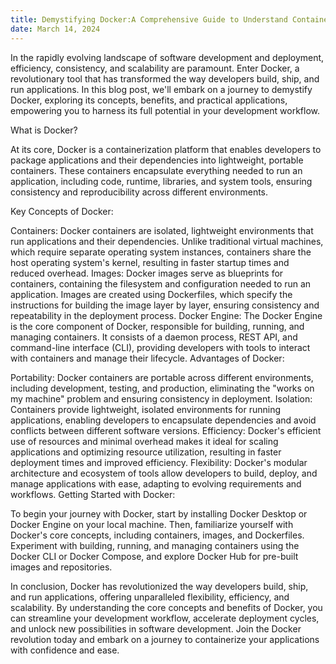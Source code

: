 ```yaml
---
title: Demystifying Docker:A Comprehensive Guide to Understand Containerization
date: March 14, 2024
---
```


In the rapidly evolving landscape of software development and deployment, efficiency, consistency, and scalability are paramount. Enter Docker, a revolutionary tool that has transformed the way developers build, ship, and run applications. In this blog post, we'll embark on a journey to demystify Docker, exploring its concepts, benefits, and practical applications, empowering you to harness its full potential in your development workflow.

What is Docker?

At its core, Docker is a containerization platform that enables developers to package applications and their dependencies into lightweight, portable containers. These containers encapsulate everything needed to run an application, including code, runtime, libraries, and system tools, ensuring consistency and reproducibility across different environments.

Key Concepts of Docker:

Containers: Docker containers are isolated, lightweight environments that run applications and their dependencies. Unlike traditional virtual machines, which require separate operating system instances, containers share the host operating system's kernel, resulting in faster startup times and reduced overhead.
Images: Docker images serve as blueprints for containers, containing the filesystem and configuration needed to run an application. Images are created using Dockerfiles, which specify the instructions for building the image layer by layer, ensuring consistency and repeatability in the deployment process.
Docker Engine: The Docker Engine is the core component of Docker, responsible for building, running, and managing containers. It consists of a daemon process, REST API, and command-line interface (CLI), providing developers with tools to interact with containers and manage their lifecycle.
Advantages of Docker:

Portability: Docker containers are portable across different environments, including development, testing, and production, eliminating the "works on my machine" problem and ensuring consistency in deployment.
Isolation: Containers provide lightweight, isolated environments for running applications, enabling developers to encapsulate dependencies and avoid conflicts between different software versions.
Efficiency: Docker's efficient use of resources and minimal overhead makes it ideal for scaling applications and optimizing resource utilization, resulting in faster deployment times and improved efficiency.
Flexibility: Docker's modular architecture and ecosystem of tools allow developers to build, deploy, and manage applications with ease, adapting to evolving requirements and workflows.
Getting Started with Docker:

To begin your journey with Docker, start by installing Docker Desktop or Docker Engine on your local machine. Then, familiarize yourself with Docker's core concepts, including containers, images, and Dockerfiles. Experiment with building, running, and managing containers using the Docker CLI or Docker Compose, and explore Docker Hub for pre-built images and repositories.

In conclusion, Docker has revolutionized the way developers build, ship, and run applications, offering unparalleled flexibility, efficiency, and scalability. By understanding the core concepts and benefits of Docker, you can streamline your development workflow, accelerate deployment cycles, and unlock new possibilities in software development. Join the Docker revolution today and embark on a journey to containerize your applications with confidence and ease.